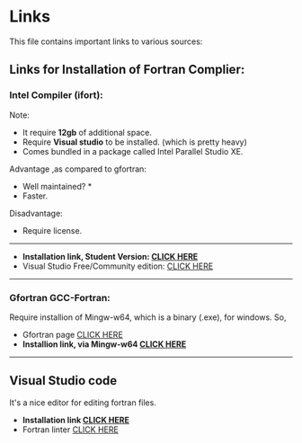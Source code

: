 # Links   
This file contains important links to various sources:
  
## Links for Installation of Fortran Complier:

### Intel Compiler (ifort):
 
Note:
* It require **12gb** of additional space.
* Require **Visual studio** to be installed. (which is pretty heavy)
* Comes bundled in a package called Intel Parallel Studio XE.

Advantage ,as compared to gfortran:
* Well maintained? *   
* Faster.

Disadvantage:
* Require license.
---   

* **Installation link, Student Version: [CLICK HERE](https://software.intel.com/en-us/parallel-studio-xe/choose-download/student-windows)**
* Visual Studio Free/Community edition: [CLICK HERE](https://visualstudio.microsoft.com/vs/community/)   

---   

### Gfortran GCC-Fortran:
Require installion of Mingw-w64, which is a binary (.exe), for windows. So,   
* Gfortran page [CLICK HERE](https://gcc.gnu.org/wiki/GFortranBinaries)   
* **Installion link, via Mingw-w64 [CLICK HERE](https://mingw-w64.org/doku.php/download/mingw-builds)**    

---   

## Visual Studio code   

It's a nice editor for editing fortran files.   

* **Installation link [CLICK HERE](https://code.visualstudio.com/)**
* Fortran linter [CLICK HERE](https://marketplace.visualstudio.com/items?itemName=krvajalm.linter-gfortran)
